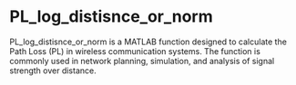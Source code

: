 # PL_log_distisnce_or_norm
PL_log_distisnce_or_norm is a MATLAB function designed to calculate the Path Loss (PL) in wireless communication systems. The function is commonly used in network planning, simulation, and analysis of signal strength over distance.

